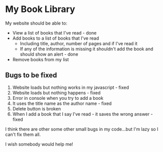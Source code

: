# My Book Library

My website should be able to:

- View a list of books that I've read - done
- Add books to a list of books that I've read
  - Including title, author, number of pages and if I've read it
  - If any of the information is missing it shouldn't add the book and should show an alert - done
- Remove books from my list

## Bugs to be fixed

1. Website loads but nothing works in my javascript - fixed
2. Website loads but nothing happens - fixed
3. Error in console when you try to add a book
4. It uses the title name as the author name - fixed
5. Delete button is broken
6. When I add a book that I say I've read - it saves the wrong answer - fixed

I think there are other some other small bugs in my code...but I'm lazy so I can't fix them all.

I wish somebody would help me!
